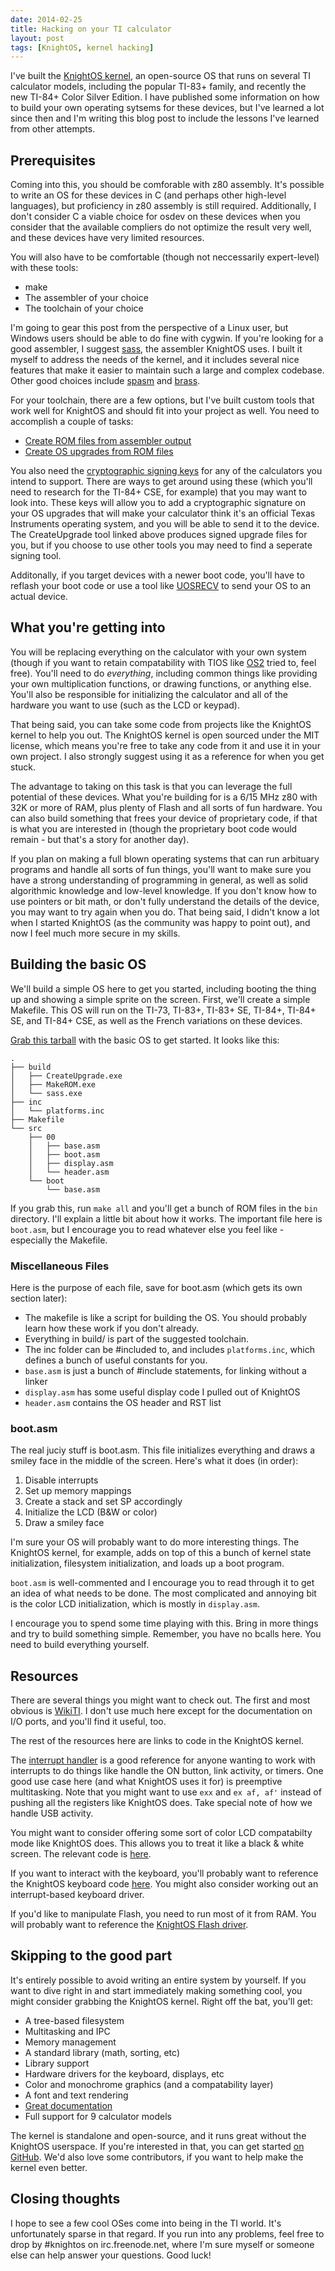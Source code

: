 ```yaml
---
date: 2014-02-25
title: Hacking on your TI calculator
layout: post
tags: [KnightOS, kernel hacking]
---
```


I've built the [KnightOS kernel](https://github.com/KnightOS/kernel), an open-source OS that runs on
several TI calculator models, including the popular TI-83+ family, and recently the new TI-84+ Color
Silver Edition. I have published some information on how to build your own operating sytsems for these
devices, but I've learned a lot since then and I'm writing this blog post to include the lessons I've
learned from other attempts.

## Prerequisites

Coming into this, you should be comforable with z80 assembly. It's possible to write an OS for these
devices in C (and perhaps other high-level languages), but proficiency in z80 assembly is still
required. Additionally, I don't consider C a viable choice for osdev on these devices when you
consider that the available compliers do not optimize the result very well, and these devices have
very limited resources.

You will also have to be comfortable (though not neccessarily expert-level) with these tools:

* make
* The assembler of your choice
* The toolchain of your choice

I'm going to gear this post from the perspective of a Linux user, but Windows users should be able to
do fine with cygwin. If you're looking for a good assembler, I suggest
[sass](https://github.com/KnightOS/sass), the assembler KnightOS uses. I built it myself to address
the needs of the kernel, and it includes several nice features that make it easier to maintain such a
large and complex codebase. Other good choices include
[spasm](https://wabbit.codeplex.com/releases/view/45088) and
[brass](https://code.google.com/p/brass-assembler/).

For your toolchain, there are a few options, but I've built custom tools that work well for KnightOS
and should fit into your project as well. You need to accomplish a couple of tasks:

* [Create ROM files from assembler output](https://github.com/KnightOS/MakeROM)
* [Create OS upgrades from ROM files](https://github.com/KnightOS/CreateUpgrade)

You also need the [cryptographic signing keys](http://brandonw.net/calculators/keys/) for any of the
calculators you intend to support. There are ways to get around using these (which you'll need to
research for the TI-84+ CSE, for example) that you may want to look into. These keys will allow you
to add a cryptographic signature on your OS upgrades that will make your calculator think it's an
official Texas Instruments operating system, and you will be able to send it to the device. The
CreateUpgrade tool linked above produces signed upgrade files for you, but if you choose to use other
tools you may need to find a seperate signing tool.

Additonally, if you target devices with a newer boot code, you'll have to reflash your boot code or
use a tool like [UOSRECV](http://brandonw.net/calcstuff/uosrecv.zip) to send your OS to an actual
device.

## What you're getting into

You will be replacing everything on the calculator with your own system (though if you want to retain
compatability with TIOS like [OS2](http://brandonw.net/calculators/OS2/) tried to, feel free). You'll
need to do *everything*, including common things like providing your own multiplication functions, or
drawing functions, or anything else. You'll also be responsible for initializing the calculator and
all of the hardware you want to use (such as the LCD or keypad).

That being said, you can take some code from projects like the KnightOS kernel to help you out. The
KnightOS kernel is open sourced under the MIT license, which means you're free to take any code from
it and use it in your own project. I also strongly suggest using it as a reference for when you get
stuck.

The advantage to taking on this task is that you can leverage the full potential of these devices.
What you're building for is a 6/15 MHz z80 with 32K or more of RAM, plus plenty of Flash and all
sorts of fun hardware. You can also build something that frees your device of proprietary code, if
that is what you are interested in (though the proprietary boot code would remain - but that's a
story for another day).

If you plan on making a full blown operating systems that can run arbituary programs and handle all
sorts of fun things, you'll want to make sure you have a strong understanding of programming in
general, as well as solid algorithmic knowledge and low-level knowledge. If you don't know how to
use pointers or bit math, or don't fully understand the details of the device, you may want to try
again when you do. That being said, I didn't know a lot when I started KnightOS (as the community was
happy to point out), and now I feel much more secure in my skills.

## Building the basic OS

We'll build a simple OS here to get you started, including booting the thing up and showing a
simple sprite on the screen. First, we'll create a simple Makefile. This OS will run on the
TI-73, TI-83+, TI-83+ SE, TI-84+, TI-84+ SE, and TI-84+ CSE, as well as the French variations
on these devices.

[Grab this tarball](/demo_os.tar.gz) with the basic OS to get started. It looks like this:

    .
    ├── build
    │   ├── CreateUpgrade.exe
    │   ├── MakeROM.exe
    │   └── sass.exe
    ├── inc
    │   └── platforms.inc
    ├── Makefile
    └── src
        ├── 00
        │   ├── base.asm
        │   ├── boot.asm
        │   ├── display.asm
        │   └── header.asm
        └── boot
            └── base.asm

If you grab this, run `make all` and you'll get a bunch of ROM files in the `bin` directory.
I'll explain a little bit about how it works. The important file here is `boot.asm`, but I
encourage you to read whatever else you feel like - especially the Makefile.

### Miscellaneous Files

Here is the purpose of each file, save for boot.asm (which gets its own section later):

* The makefile is like a script for building the OS. You should probably learn how these work
  if you don't already.
* Everything in build/ is part of the suggested toolchain.
* The inc folder can be #included to, and includes `platforms.inc`, which defines a bunch of
  useful constants for you.
* `base.asm` is just a bunch of #include statements, for linking without a linker
* `display.asm` has some useful display code I pulled out of KnightOS
* `header.asm` contains the OS header and RST list

### boot.asm

The real juciy stuff is boot.asm. This file initializes everything and draws a smiley face
in the middle of the screen. Here's what it does (in order):

1. Disable interrupts
2. Set up memory mappings
3. Create a stack and set SP accordingly
4. Initialize the LCD (B&W or color)
5. Draw a smiley face

I'm sure your OS will probably want to do more interesting things. The KnightOS kernel, for
example, adds on top of this a bunch of kernel state initialization, filesystem initialization,
and loads up a boot program.

`boot.asm` is well-commented and I encourage you to read through it to get an idea of what
needs to be done. The most complicated and annoying bit is the color LCD initialization, which is
mostly in `display.asm`.

I encourage you to spend some time playing with this. Bring in more things and try to build
something simple. Remember, you have no bcalls here. You need to build everything yourself.

## Resources

There are several things you might want to check out. The first and most obvious is
[WikiTI](http://wikiti.brandonw.net/index.php?title=Calculator_Documentation). I don't use much
here except for the documentation on I/O ports, and you'll find it useful, too.

The rest of the resources here are links to code in the KnightOS kernel.

The [interrupt handler](https://github.com/KnightOS/kernel/blob/master/src/00/interrupt.asm#L19)
is a good reference for anyone wanting to work with interrupts to do things like handle the ON
button, link activity, or timers. One good use case here (and what KnightOS uses it for) is
preemptive multitasking. Note that you might want to use `exx` and `ex af, af'` instead of
pushing all the registers like KnightOS does. Take special note of how we handle USB activity.

You might want to consider offering some sort of color LCD compatabilty mode like KnightOS does.
This allows you to treat it like a black & white screen. The relevant code is
[here](https://github.com/KnightOS/kernel/blob/master/src/00/display-color.asm).

If you want to interact with the keyboard, you'll probably want to reference the KnightOS
keyboard code [here](https://github.com/KnightOS/kernel/blob/master/src/00/keyboard.asm). You
might also consider working out an interrupt-based keyboard driver.

If you'd like to manipulate Flash, you need to run most of it from RAM. You will probably want
to reference the [KnightOS Flash driver](https://github.com/KnightOS/kernel/blob/master/src/00/flash.asm).

## Skipping to the good part

It's entirely possible to avoid writing an entire system by yourself. If you want to dive right
in and start immediately making something cool, you might consider grabbing the KnightOS kernel.
Right off the bat, you'll get:

* A tree-based filesystem
* Multitasking and IPC
* Memory management
* A standard library (math, sorting, etc)
* Library support
* Hardware drivers for the keyboard, displays, etc
* Color and monochrome graphics (and a compatability layer)
* A font and text rendering
* [Great documentation](http://www.knightos.org/documentation.html)
* Full support for 9 calculator models

The kernel is standalone and open-source, and it runs great without the KnightOS userspace.
If you're interested in that, you can get started [on GitHub](https://github.com/KnightOS/kernel).
We'd also love some contributors, if you want to help make the kernel even better.

## Closing thoughts

I hope to see a few cool OSes come into being in the TI world. It's unfortunately sparse in that
regard. If you run into any problems, feel free to drop by #knightos on irc.freenode.net, where
I'm sure myself or someone else can help answer your questions. Good luck!
